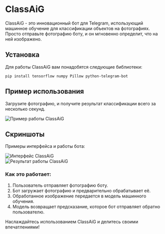 # ClassAiG

ClassAiG - это инновационный бот для Telegram, использующий машинное обучение для классификации объектов на фотографиях. Просто отправьте фотографию боту, и он мгновенно определит, что на ней изображено.

## Установка

Для работы ClassAiG вам понадобятся следующие библиотеки:
```
pip install tensorflow numpy Pillow python-telegram-bot
```

## Пример использования

Загрузите фотографию, и получите результат классификации всего за несколько секунд.

![Пример работы ClassAiG](https://github.com/MrChed/ClassAiG/assets/141160614/65235ca0-6f89-4f13-9990-5e674e4719c6)

## Скриншоты

Примеры интерфейса и работы бота:

![Интерфейс ClassAiG](https://github.com/MrChed/ClassAiG/assets/141160614/f31368e6-1b9c-4453-bda6-bad9c75e3f23)  
![Результат работы ClassAiG](https://github.com/MrChed/ClassAiG/assets/141160614/a8f5e50d-f2e3-4786-91c5-42f97d2fe79d)

### Как это работает:
1. Пользователь отправляет фотографию боту.
2. Бот загружает фотографию и предварительно обрабатывает её.
3. Обработанное изображение передается в модель машинного обучения.
4. Модель возвращает предсказание, которое бот отправляет обратно пользователю.

Наслаждайтесь использованием ClassAiG и делитесь своими впечатлениями!
